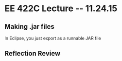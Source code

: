 EE 422C Lecture -- 11.24.15
===========================

Making .jar files
--
In Eclipse, you just export as a runnable JAR file

Reflection Review
--

